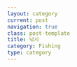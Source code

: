 ```yaml
---
layout: category
current: post
navigation: true
class: post-template
title: 낚시
category: Fishing
type: category
---
```


